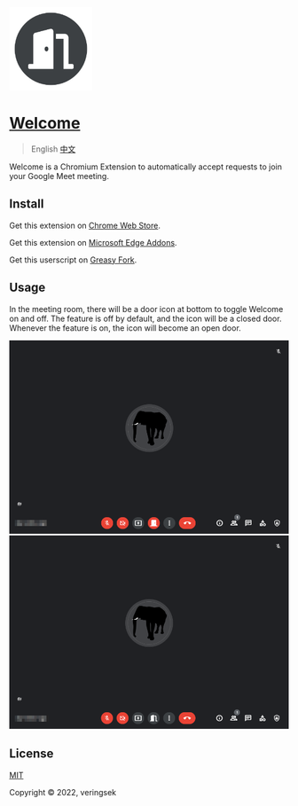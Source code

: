 <img src="imgs/icon.svg" alt="icon" width="150" />

# [Welcome](http://github.com/veringsek/google-meet-welcome)

> English [中文](README-zh.md)

Welcome is a Chromium Extension to automatically accept requests to join your Google Meet meeting.

## Install

Get this extension on [Chrome Web Store](https://chrome.google.com/webstore/detail/welcome/digipgccemhgimhbppihcflkdhmfmega?hl=zh-TW&authuser=0).

Get this extension on [Microsoft Edge Addons](https://microsoftedge.microsoft.com/addons/detail/welcome/iajbflghnchhehjfjopjlnbiaohbmkhp).

Get this userscript on [Greasy Fork](https://greasyfork.org/en/scripts/444848-google-meet-welcome).

## Usage

In the meeting room, there will be a door icon at bottom to toggle Welcome on and off. The feature is off by default, and the icon will be a closed door. Whenever the feature is on, the icon will become an open door.

<img src="imgs/off.png" alt="off" />

<img src="imgs/on.png" alt="on" />

## License

[MIT](http://opensource.org/licenses/MIT)

Copyright © 2022, veringsek
